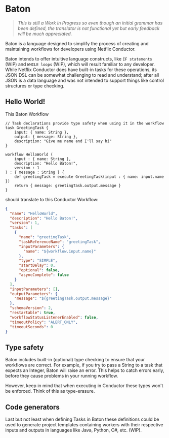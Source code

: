 # Baton

> _This is still a Work In Progress so even though an initial grammar has been defined, the translator
is not functional yet but early feedback will be much appreciated._


Baton is a language designed to simplify the process of creating and maintaining workflows 
for developers using Netflix Conductor. 

Baton intends to offer intuitive language constructs, like `IF statements` (WIP) and `WHILE loops` (WIP), which 
will result familiar to any developer. While Netflix Conductor does have built-in tasks for these operations, 
its JSON DSL can be somewhat challenging to read and understand; after all JSON is a data language and was 
not intended to support things like control structures or type checking.

## Hello World!

This Baton Workflow
```
// Task declarations provide type safety when using it in the workflow
task GreetingTask {
    input: { name: String },
    output: { message: String },
    description: "Give me name and I'll say hi"
}

workflow HelloWorld (
    input : { name: String },
    description: "Hello Baton!",
    version : 1
) : { message : String } {
    def greetingTask = execute GreetingTask(input : { name: input.name })
    return { message: greetingTask.output.message }
}
```

should translate to this Conductor Workflow:

```json
{
  "name": "HelloWorld",
  "description": "Hello Baton!",
  "version": 1,
  "tasks": [
    {
      "name": "greetingTask",
      "taskReferenceName": "greetingTask",
      "inputParameters": {
        "name": "${workflow.input.name}"
      },
      "type": "SIMPLE",
      "startDelay": 0,
      "optional": false,
      "asyncComplete": false
    }
  ],
  "inputParameters": [],
  "outputParameters": {
    "message": "${greetingTask.output.message}"
  },
  "schemaVersion": 2,
  "restartable": true,
  "workflowStatusListenerEnabled": false,
  "timeoutPolicy": "ALERT_ONLY",
  "timeoutSeconds": 0
}
```

## Type safety

Baton includes built-in (optional) type checking to ensure that your workflows are correct.
For example, if you try to pass a String to a task that expects an Integer,
Baton will raise an error. This helps to catch errors early,
before they cause problems in your running workflow.

However, keep in mind that when executing in Conductor these types won't be enforced. Think of this as type-erasure.

## Code generators

Last but not least when defining Tasks in Baton these definitions could be used to generate 
project templates containing workers with their respective inputs and outputs in languages like Java, Python, C#, etc. (WIP).


